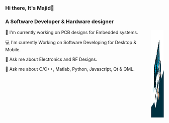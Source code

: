 ### Hi there, It's Majid👋

### A Software Developer & Hardware designer

<img align="right" alt="GIF" src="code.gif" width="40" height="280" />

 🔭 I'm currently working on PCB designs for Embedded systems.
 
 💻 I'm currently Working on Software Developing for Desktop & Mobile.
 
 💬 Ask me about Electronics and RF Designs.
 
 💬 Ask me about C/C++, Matlab, Python, Javascript, Qt & QML.

<!--
**AnotherMajid/AnotherMajid** is a ✨ _special_ ✨ repository because its `README.md` (this file) appears on your GitHub profile.

Here are some ideas to get you started:

- 🔭 I’m currently working on ...
- 🌱 I’m currently learning ...
- 👯 I’m looking to collaborate on ...
- 🤔 I’m looking for help with ...
- 💬 Ask me about ...
- 📫 How to reach me: ...
- 😄 Pronouns: ...
- ⚡ Fun fact: ...
-->

